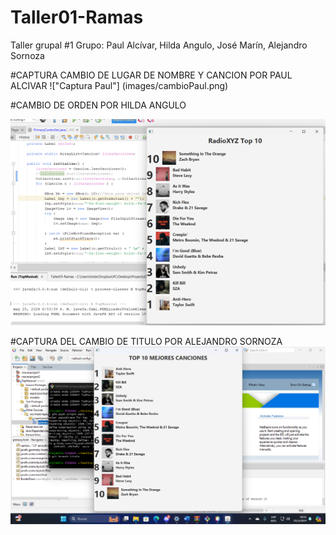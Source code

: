 # Taller01-Ramas
Taller grupal #1 Grupo: Paul Alcívar, Hilda Angulo, José Marín, Alejandro Sornoza


#CAPTURA CAMBIO DE LUGAR DE NOMBRE Y CANCION POR PAUL ALCIVAR
!["Captura Paul"] (images/cambioPaul.png)

#CAMBIO DE ORDEN POR HILDA ANGULO

!["Captura Hilda"](images/cambioAngulo.png)



#CAPTURA DEL CAMBIO DE TITULO POR ALEJANDRO SORNOZA
!["CAPTURA DEL CAMBIO DE TITULO POR ALEJANDRO SORNOZA"](images/titulo.png)



